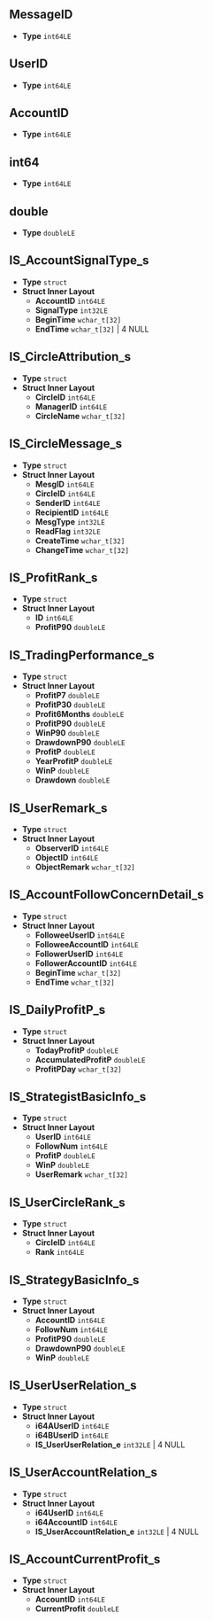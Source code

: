 
## MessageID
* **Type** `int64LE`

## UserID
* **Type** `int64LE`

## AccountID
* **Type** `int64LE`

## int64
* **Type** `int64LE`

## double
* **Type** `doubleLE`

## IS_AccountSignalType_s
* **Type** `struct`
* **Struct Inner Layout**
    - **AccountID** `int64LE`
    - **SignalType** `int32LE`
    - **BeginTime** `wchar_t[32]`
    - **EndTime** `wchar_t[32]` | 4 NULL

## IS_CircleAttribution_s
* **Type** `struct`
* **Struct Inner Layout**
    - **CircleID** `int64LE`
    - **ManagerID** `int64LE`
    - **CircleName** `wchar_t[32]`

## IS_CircleMessage_s
* **Type** `struct`
* **Struct Inner Layout**
    - **MesgID** `int64LE`
    - **CircleID** `int64LE`
    - **SenderID** `int64LE`
    - **RecipientID** `int64LE`
    - **MesgType** `int32LE`
    - **ReadFlag** `int32LE`
    - **CreateTime** `wchar_t[32]`
    - **ChangeTime** `wchar_t[32]`

## IS_ProfitRank_s
* **Type** `struct`
* **Struct Inner Layout**
    - **ID** `int64LE`
    - **ProfitP90** `doubleLE`

## IS_TradingPerformance_s
* **Type** `struct`
* **Struct Inner Layout**
    - **ProfitP7** `doubleLE`
    - **ProfitP30** `doubleLE`
    - **Profit6Months** `doubleLE`
    - **ProfitP90** `doubleLE`
    - **WinP90** `doubleLE`
    - **DrawdownP90** `doubleLE`
    - **ProfitP** `doubleLE`
    - **YearProfitP** `doubleLE`
    - **WinP** `doubleLE`
    - **Drawdown** `doubleLE`

## IS_UserRemark_s
* **Type** `struct`
* **Struct Inner Layout**
    - **ObserverID** `int64LE`
    - **ObjectID** `int64LE`
    - **ObjectRemark** `wchar_t[32]`

## IS_AccountFollowConcernDetail_s
* **Type** `struct`
* **Struct Inner Layout**
    - **FolloweeUserID** `int64LE`
    - **FolloweeAccountID** `int64LE`
    - **FollowerUserID** `int64LE`
    - **FollowerAccountID** `int64LE`
    - **BeginTime** `wchar_t[32]`
    - **EndTime** `wchar_t[32]`

## IS_DailyProfitP_s
* **Type** `struct`
* **Struct Inner Layout**
    - **TodayProfitP** `doubleLE`
    - **AccumulatedProfitP** `doubleLE`
    - **ProfitPDay** `wchar_t[32]`

## IS_StrategistBasicInfo_s
* **Type** `struct`
* **Struct Inner Layout**
    - **UserID** `int64LE`
    - **FollowNum** `int64LE`
    - **ProfitP** `doubleLE`
    - **WinP** `doubleLE`
    - **UserRemark** `wchar_t[32]`

## IS_UserCircleRank_s
* **Type** `struct`
* **Struct Inner Layout**
    - **CircleID** `int64LE`
    - **Rank** `int64LE`

## IS_StrategyBasicInfo_s
* **Type** `struct`
* **Struct Inner Layout**
    - **AccountID** `int64LE`
    - **FollowNum** `int64LE`
    - **ProfitP90** `doubleLE`
    - **DrawdownP90** `doubleLE`
    - **WinP** `doubleLE`

## IS_UserUserRelation_s
* **Type** `struct`
* **Struct Inner Layout**
    - **i64AUserID** `int64LE`
    - **i64BUserID** `int64LE`
    - **IS_UserUserRelation_e** `int32LE` | 4 NULL

## IS_UserAccountRelation_s
* **Type** `struct`
* **Struct Inner Layout**
    - **i64UserID** `int64LE`
    - **i64AccountID** `int64LE`
    - **IS_UserAccountRelation_e** `int32LE` | 4 NULL

## IS_AccountCurrentProfit_s
* **Type** `struct`
* **Struct Inner Layout**
    - **AccountID** `int64LE`
    - **CurrentProfit** `doubleLE`
